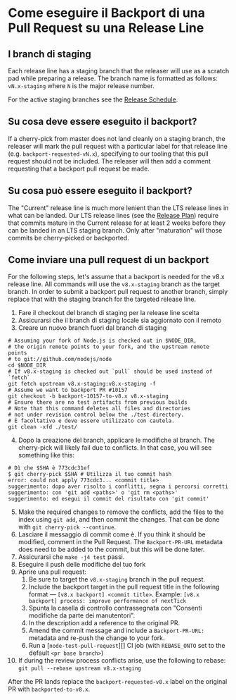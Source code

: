 # Come eseguire il Backport di una Pull Request su una Release Line

## I branch di staging

Each release line has a staging branch that the releaser will use as a scratch pad while preparing a release. The branch name is formatted as follows: `vN.x-staging` where `N` is the major release number.

For the active staging branches see the [Release Schedule](https://github.com/nodejs/Release#release-schedule1).

## Su cosa deve essere eseguito il backport?

If a cherry-pick from master does not land cleanly on a staging branch, the releaser will mark the pull request with a particular label for that release line (e.g. `backport-requested-vN.x`), specifying to our tooling that this pull request should not be included. The releaser will then add a comment requesting that a backport pull request be made.

## Su cosa può essere eseguito il backport?

The "Current" release line is much more lenient than the LTS release lines in what can be landed. Our LTS release lines (see the [Release Plan](https://github.com/nodejs/Release#release-plan)) require that commits mature in the Current release for at least 2 weeks before they can be landed in an LTS staging branch. Only after "maturation" will those commits be cherry-picked or backported.

## Come inviare una pull request di un backport

For the following steps, let's assume that a backport is needed for the v8.x release line. All commands will use the `v8.x-staging` branch as the target branch. In order to submit a backport pull request to another branch, simply replace that with the staging branch for the targeted release line.

1. Fare il checkout del branch di staging per la release line scelta
2. Assicurarsi che il branch di staging locale sia aggiornato con il remoto
3. Creare un nuovo branch fuori dal branch di staging

```shell
# Assuming your fork of Node.js is checked out in $NODE_DIR,
# the origin remote points to your fork, and the upstream remote points
# to git://github.com/nodejs/node
cd $NODE_DIR
# If v8.x-staging is checked out `pull` should be used instead of `fetch`
git fetch upstream v8.x-staging:v8.x-staging -f
# Assume we want to backport PR #10157
git checkout -b backport-10157-to-v8.x v8.x-staging
# Ensure there are no test artifacts from previous builds
# Note that this command deletes all files and directories
# not under revision control below the ./test directory.
# È facoltativo e deve essere utilizzato con cautela.
git clean -xfd ./test/
```

4. Dopo la creazione del branch, applicare le modifiche al branch. The cherry-pick will likely fail due to conflicts. In that case, you will see something like this:

```shell
# Dì che $SHA è 773cdc31ef
$ git cherry-pick $SHA # Utilizza il tuo commit hash
error: could not apply 773cdc3... <commit title>
suggerimento: dopo aver risolto i conflitti, segna i percorsi corretti
suggerimento: con 'git add <paths>' o 'git rm <paths>'
suggerimento: ed esegui il commit del risultato con 'git commit'
```

5. Make the required changes to remove the conflicts, add the files to the index using `git add`, and then commit the changes. That can be done with `git cherry-pick --continue`.
6. Lasciare il messaggio di commit come è. If you think it should be modified, comment in the Pull Request. The `Backport-PR-URL` metadata does need to be added to the commit, but this will be done later.
7. Assicurarsi che `make -j4 test` passi.
8. Eseguire il push delle modifiche del tuo fork
9. Aprire una pull request: 
    1. Be sure to target the `v8.x-staging` branch in the pull request.
    2. Include the backport target in the pull request title in the following format — `[v8.x backport] <commit title>`. Example: `[v8.x backport] process: improve performance of nextTick`
    3. Spunta la casella di controllo contrassegnata con "Consenti modifiche da parte dei manutentori".
    4. In the description add a reference to the original PR.
    5. Amend the commit message and include a `Backport-PR-URL:` metadata and re-push the change to your fork.
    6. Run a [`node-test-pull-request`][] CI job (with `REBASE_ONTO` set to the default `<pr base branch>`)
10. If during the review process conflicts arise, use the following to rebase: `git pull --rebase upstream v8.x-staging`

After the PR lands replace the `backport-requested-v8.x` label on the original PR with `backported-to-v8.x`.